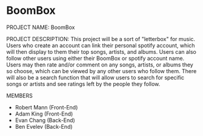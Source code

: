 # BoomBox

PROJECT NAME: BoomBox

PROJECT DESCRIPTION: This project will be a sort of "letterbox" for music. Users who create an account can link their personal spotify account, which will then display to them their top songs, artists, and albums. Users can also follow other users using either their BoomBox or spotify account name. Users may then rate and/or comment on any songs, artists, or albums they so choose, which can be viewed by any other users who follow them. There will also be a search function that will allow users to search for specific songs or artists and see ratings left by the people they follow.


MEMBERS
- Robert Mann (Front-End)
- Adam King (Front-End)
- Evan Chang (Back-End)
- Ben Evelev (Back-End)
